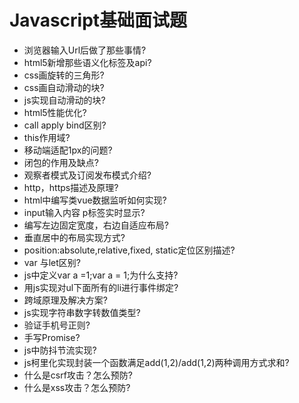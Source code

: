 # Javascript基础面试题

- 浏览器输入Url后做了那些事情?
- html5新增那些语义化标签及api?
- css画旋转的三角形?
- css画自动滑动的块?
- js实现自动滑动的块?
- html5性能优化?
- call apply bind区别?
- this作用域?
- 移动端适配1px的问题?
- 闭包的作用及缺点?
- 观察者模式及订阅发布模式介绍?
- http，https描述及原理?
- html中编写类vue数据监听如何实现?
- input输入内容 p标签实时显示?
- 编写左边固定宽度，右边自适应布局?
- 垂直居中的布局实现方式?
- position:absolute,relative,fixed, static定位区别描述?
- var 与let区别?
- js中定义var a =1;var a = 1;为什么支持?
- 用js实现对ul下面所有的li进行事件绑定?
- 跨域原理及解决方案?
- js实现字符串数字转数值类型?
- 验证手机号正则?
- 手写Promise?
- js中防抖节流实现?
- js柯里化实现封装一个函数满足add(1,2)/add(1,2)两种调用方式求和?
- 什么是csrf攻击？怎么预防?
- 什么是xss攻击？怎么预防?